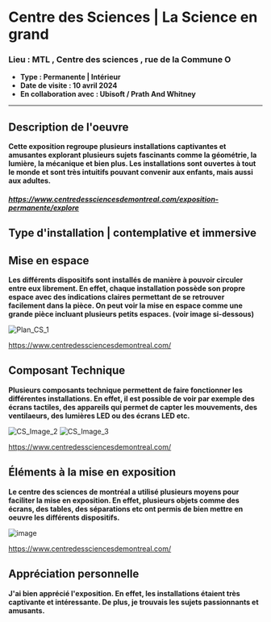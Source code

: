 # **Centre des Sciences** | **La Science en grand**
### **Lieu : MTL , Centre des sciences** ,  rue de la Commune O
 - **Type : Permanente | Intérieur**
 - **Date de visite : 10 avril 2024**
 - **En collaboration avec : Ubisoft / Prath And Whitney**
____________________________

## **Description de l'oeuvre**

**Cette exposition regroupe plusieurs installations captivantes et amusantes explorant plusieurs sujets fascinants comme la géométrie, la lumière, la mécanique et bien plus. Les installations sont ouvertes à tout le monde et sont très intuitifs pouvant convenir aux enfants, mais aussi aux adultes.** 

##### https://www.centredessciencesdemontreal.com/exposition-permanente/explore

## **Type d'installation | contemplative et immersive**

## **Mise en espace**
**Les différents dispositifs sont installés de manière à pouvoir circuler entre eux librement. En effet, chaque installation possède son propre espace avec des indications claires permettant de se retrouver facilement dans la pièce. On peut voir la mise en espace comme une grande pièce incluant plusieurs petits espaces. (voir image si-dessous)**

![Plan_CS_1](https://github.com/JoCrevier/H24_V11_inspiration_Crevier/assets/112189750/c4535292-45f7-48ea-bd57-561c4441af18)

https://www.centredessciencesdemontreal.com/

## **Composant Technique**
**Plusieurs composants technique permettent de faire fonctionner les différentes installations. En effet, il est possible de voir par exemple des écrans tactiles, des appareils qui permet de capter les mouvements, des ventilaeurs, des lumières LED ou des écrans LED etc.**

![CS_Image_2](https://github.com/JoCrevier/H24_V11_inspiration_Crevier/assets/112189750/85926986-2bce-478a-b76d-e82eac2bd10b)
![CS_Image_3](https://github.com/JoCrevier/H24_V11_inspiration_Crevier/assets/112189750/3f526f65-a08d-47be-8122-c0ed4b5d710b)

https://www.centredessciencesdemontreal.com/




## **Éléments à la mise en exposition**
**Le centre des sciences de montréal a utilisé plusieurs moyens pour faciliter la mise en exposition. En effet, plusieurs objets comme des écrans, des tables, des séparations etc ont permis de bien mettre en oeuvre les différents dispositifs.** 

![image](https://github.com/JoCrevier/H24_V11_inspiration_Crevier/assets/112189750/6417d3a3-21a6-4808-9088-43fb432e869e)

https://www.centredessciencesdemontreal.com/


## **Appréciation personnelle**
**J'ai bien apprécié l'exposition. En effet, les installations étaient très captivante et intéressante. De plus, je trouvais les sujets passionnants et amusants.**
